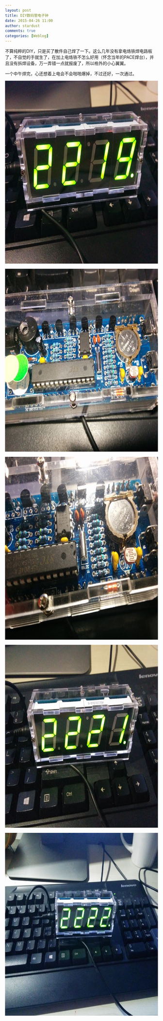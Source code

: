 ```yaml
---
layout: post
title: DIY数码管电子钟
date: 2015-04-26 11:00
author: stardust
comments: true
categories: [Weblog]
---
```

不算纯粹的DIY，只是买了散件自己焊了一下。这么几年没有拿电烙铁焊电路板了，不自觉的手就生了，在加上电烙铁不怎么好用（怀念当年的PACE焊台），并且没有拆焊设备，万一弄错一点就报废了，所以格外的小心翼翼。

一个中午焊完，心还想着上电会不会啪啪爆掉，不过还好，一次通过。

<a href="/wp-content/uploads/2015/04/IMG_20150423_221915.jpg"><img src="/wp-content/uploads/2015/04/IMG_20150423_221915.jpg" alt="IMG_20150423_221915" width="800" height="600" class="alignnone size-full wp-image-237" /></a>

<a href="/wp-content/uploads/2015/04/IMG_20150423_222013.jpg"><img src="/wp-content/uploads/2015/04/IMG_20150423_222013.jpg" alt="IMG_20150423_222013" width="800" height="600" class="alignnone size-full wp-image-238" /></a>

<a href="/wp-content/uploads/2015/04/IMG_20150423_222024.jpg"><img src="/wp-content/uploads/2015/04/IMG_20150423_222024.jpg" alt="IMG_20150423_222024" width="800" height="600" class="alignnone size-full wp-image-239" /></a>

<a href="/wp-content/uploads/2015/04/IMG_20150423_222103.jpg"><img src="/wp-content/uploads/2015/04/IMG_20150423_222103.jpg" alt="IMG_20150423_222103" width="800" height="600" class="alignnone size-full wp-image-240" /></a>

<a href="/wp-content/uploads/2015/04/IMG_20150423_222140.jpg"><img src="/wp-content/uploads/2015/04/IMG_20150423_222140.jpg" alt="IMG_20150423_222140" width="800" height="600" class="alignnone size-full wp-image-241" /></a>
